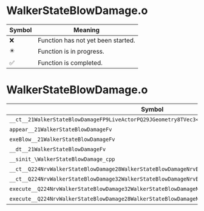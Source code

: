 # WalkerStateBlowDamage.o
| Symbol | Meaning 
| ------------- | ------------- 
| :x: | Function has not yet been started. 
| :eight_pointed_black_star: | Function is in progress. 
| :white_check_mark: | Function is completed. 


# WalkerStateBlowDamage.o
| Symbol | Decompiled? |
| ------------- | ------------- |
| `__ct__21WalkerStateBlowDamageFP9LiveActorPQ29JGeometry8TVec3<f>P26WalkerStateBlowDamageParam` | :x: |
| `appear__21WalkerStateBlowDamageFv` | :x: |
| `exeBlow__21WalkerStateBlowDamageFv` | :x: |
| `__dt__21WalkerStateBlowDamageFv` | :x: |
| `__sinit_\WalkerStateBlowDamage_cpp` | :x: |
| `__ct__Q224NrvWalkerStateBlowDamage28WalkerStateBlowDamageNrvBlowFv` | :x: |
| `__ct__Q224NrvWalkerStateBlowDamage32WalkerStateBlowDamageNrvBlowLandFv` | :x: |
| `execute__Q224NrvWalkerStateBlowDamage32WalkerStateBlowDamageNrvBlowLandCFP5Spine` | :x: |
| `execute__Q224NrvWalkerStateBlowDamage28WalkerStateBlowDamageNrvBlowCFP5Spine` | :x: |
